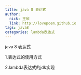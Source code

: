 ```yaml
---
title: java 8 表达式
author: 
  nick: 王欣
  link: http://lovepoem.github.io
tags: java8
categories: lambda表达式    
---
```


java 8 表达式

1.表达式的使用方式

2.lambda表达式的jdk实现

